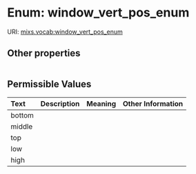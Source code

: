 
# Enum: window_vert_pos_enum




URI: [mixs.vocab:window_vert_pos_enum](https://w3id.org/mixs/vocab/window_vert_pos_enum)


## Other properties

|  |  |  |
| --- | --- | --- |

## Permissible Values

| Text | Description | Meaning | Other Information |
| :--- | :---: | :---: | ---: |
| bottom |  |  |  |
| middle |  |  |  |
| top |  |  |  |
| low |  |  |  |
| high |  |  |  |

